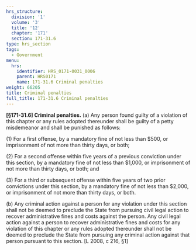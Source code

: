 ```yaml
---
hrs_structure:
  division: '1'
  volume: '3'
  title: '12'
  chapter: '171'
  section: 171-31.6
type: hrs_section
tags:
  - Government
menu:
  hrs:
    identifier: HRS_0171-0031_0006
    parent: HRS0171
    name: 171-31.6 Criminal penalties
weight: 66205
title: Criminal penalties
full_title: 171-31.6 Criminal penalties
---
```

**[§171-31.6] Criminal penalties.** (a) Any person found guilty of a violation of this chapter or any rules adopted thereunder shall be guilty of a petty misdemeanor and shall be punished as follows:

(1) For a first offense, by a mandatory fine of not less than $500, or imprisonment of not more than thirty days, or both;

(2) For a second offense within five years of a previous conviction under this section, by a mandatory fine of not less than $1,000, or imprisonment of not more than thirty days, or both; and

(3) For a third or subsequent offense within five years of two prior convictions under this section, by a mandatory fine of not less than $2,000, or imprisonment of not more than thirty days, or both.

(b) Any criminal action against a person for any violation under this section shall not be deemed to preclude the State from pursuing civil legal action to recover administrative fines and costs against the person. Any civil legal action against a person to recover administrative fines and costs for any violation of this chapter or any rules adopted thereunder shall not be deemed to preclude the State from pursuing any criminal action against that person pursuant to this section. [L 2008, c 216, §1]